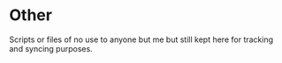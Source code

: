 # Other

Scripts or files of no use to anyone but me but still kept here for tracking and
syncing purposes.
